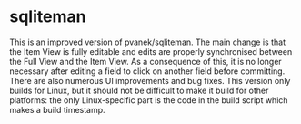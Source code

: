 # sqliteman

This is an improved version of pvanek/sqliteman. The main change is that the Item View is fully editable and edits are properly synchronised between the Full View and the Item View. As a consequence of this, it is no longer necessary after editing a field to click on another field before committing. There are also numerous UI improvements and bug fixes. This version only builds for Linux, but it should not be difficult to make it build for other platforms: the only Linux-specific part is the code in the build script which makes a build timestamp.
